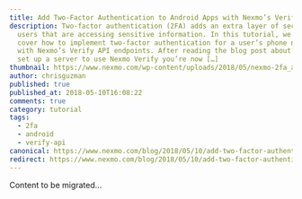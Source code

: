 ```yaml
---
title: Add Two-Factor Authentication to Android Apps with Nexmo’s Verify API
description: Two-factor authentication (2FA) adds an extra layer of security for
  users that are accessing sensitive information. In this tutorial, we will
  cover how to implement two-factor authentication for a user’s phone number
  with Nexmo’s Verify API endpoints. After reading the blog post about how to
  set up a server to use Nexmo Verify you’re now […]
thumbnail: https://www.nexmo.com/wp-content/uploads/2018/05/nexmo-2fa_android.jpg
author: chrisguzman
published: true
published_at: 2018-05-10T16:08:22
comments: true
category: tutorial
tags:
  - 2fa
  - android
  - verify-api
canonical: https://www.nexmo.com/blog/2018/05/10/add-two-factor-authentication-to-android-apps-with-nexmos-verify-api-dr
redirect: https://www.nexmo.com/blog/2018/05/10/add-two-factor-authentication-to-android-apps-with-nexmos-verify-api-dr
---
```

Content to be migrated...
